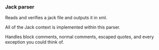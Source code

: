 ### Jack parser

Reads and verifies a jack file and outputs it in xml.

All of the Jack context is implemented within this parser.

Handles block comments, normal comments, escaped quotes, and every exception you could think of.